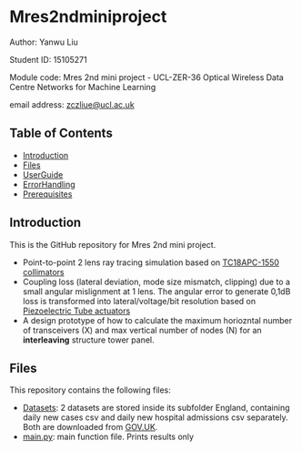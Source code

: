 # Mres2ndminiproject


Author: Yanwu Liu

Student ID: 15105271  

Module code: Mres 2nd mini project - UCL-ZER-36 Optical Wireless Data Centre Networks for Machine Learning

email address: zczliue@ucl.ac.uk


## Table of Contents 
- [Introduction](#Introduction)
- [Files](#Files)
- [UserGuide](#UserGuide)
- [ErrorHandling](#ErrorHandling)
- [Prerequisites](#Prerequisites)




## Introduction
This is the GitHub repository for Mres 2nd mini project. 
- Point-to-point 2 lens ray tracing simulation based on [TC18APC-1550 collimators](https://www.thorlabs.com/thorproduct.cfm?partnumber=TC18APC-1550)
- Coupling loss (lateral deviation, mode size mismatch, clipping) due to a small angular mislignment at 1 lens. The angular error to generate 0,1dB loss is transformed into lateral/voltage/bit resolution based on [Piezoelectric Tube actuators](https://www.piezodrive.com/actuators/piezoelectric-tube-scanners/)
- A design prototype of how to calculate the maximum horiozntal number of transceivers (X) and max vertical number of nodes (N) for an **interleaving** structure tower panel. 




## Files
This repository contains the following files:
- [Datasets](/Datasets): 2 datasets are stored inside its subfolder England, containing daily new cases csv and daily new hospital admissions csv separately. Both are downloaded from [GOV.UK](https://coronavirus.data.gov.uk/). 
- [main.py](/main.py): main function file. Prints results only
